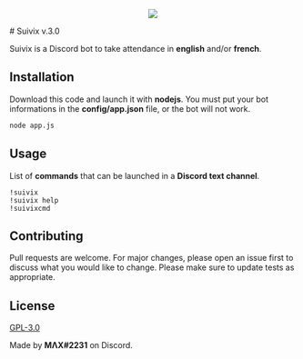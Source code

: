 <p align="center">
  <img src="https://suivix.xyz/img/hero-bg.png">
</p>
# Suivix v.3.0

Suivix is a Discord bot to take attendance in **english** and/or **french**.

## Installation

Download this code and launch it with **nodejs**. You must put your bot informations in the **config/app.json** file, or the bot will not work.

```bash
node app.js
```

## Usage

List of **commands** that can be launched in a **Discord text channel**.
```
!suivix
!suivix help
!suivixcmd
```

## Contributing
Pull requests are welcome. For major changes, please open an issue first to discuss what you would like to change.
Please make sure to update tests as appropriate.

## License
[GPL-3.0](https://choosealicense.com/licenses/gpl-3.0/)


Made by **MΛX#2231** on Discord.
